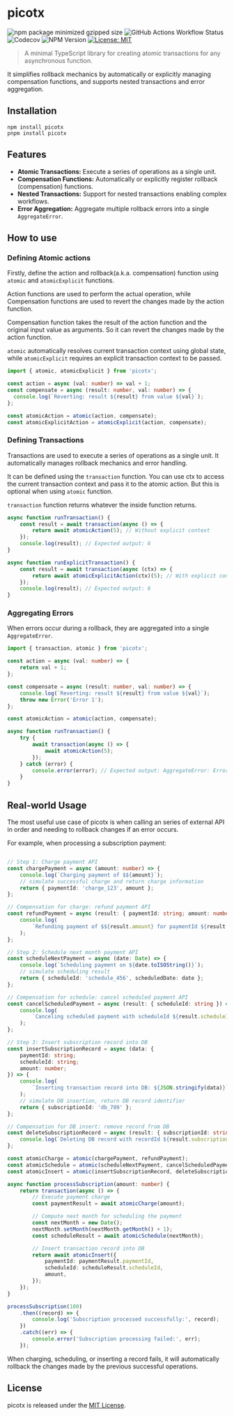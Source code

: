 # picotx
![npm package minimized gzipped size](https://img.shields.io/bundlejs/size/%40perasite%2Fpicotx)
![GitHub Actions Workflow Status](https://img.shields.io/github/actions/workflow/status/perasite/picotx/test.yml)
![Codecov](https://img.shields.io/codecov/c/github/PeraSite/picotx)
![NPM Version](https://img.shields.io/npm/v/%40perasite%2Fpicotx)
[![License: MIT](https://img.shields.io/badge/License-MIT-yellow.svg)](https://opensource.org/licenses/MIT)

> A minimal TypeScript library for creating atomic transactions for any asynchronous function.

It simplifies rollback mechanics by automatically or explicitly managing compensation functions, and supports nested transactions and error aggregation.

## Installation


```
npm install picotx
pnpm install picotx
```

## Features

- **Atomic Transactions:** Execute a series of operations as a single unit.
- **Compensation Functions:** Automatically or explicitly register rollback (compensation) functions.
- **Nested Transactions:** Support for nested transactions enabling complex workflows.
- **Error Aggregation:** Aggregate multiple rollback errors into a single `AggregateError`.


## How to use

### Defining Atomic actions
Firstly, define the action and rollback(a.k.a. compensation) function using `atomic` and `atomicExplicit` functions.

Action functions are used to perform the actual operation, while
Compensation functions are used to revert the changes made by the action function.

Compensation function takes the result of the action function and the original input value as arguments.
So it can revert the changes made by the action function.

`atomic` automatically resolves current transaction context using global state, while `atomicExplicit` requires an explicit transaction context to be passed.

```typescript
import { atomic, atomicExplicit } from 'picotx';

const action = async (val: number) => val + 1;
const compensate = async (result: number, val: number) => {
  console.log(`Reverting: result ${result} from value ${val}`);
};

const atomicAction = atomic(action, compensate);
const atomicExplicitAction = atomicExplicit(action, compensate);
```

### Defining Transactions

Transactions are used to execute a series of operations as a single unit. It automatically manages rollback mechanics and error handling.

It can be defined using the `transaction` function.
You can use ctx to access the current transaction context and pass it to the atomic action. But this is optional when using `atomic` function.

`transaction` function returns whatever the inside function returns.
```typescript
async function runTransaction() {
    const result = await transaction(async () => {
        return await atomicAction(5); // Without explicit context
    });
    console.log(result); // Expected output: 6
}

async function runExplicitTransaction() {
    const result = await transaction(async (ctx) => {
        return await atomicExplicitAction(ctx)(5); // With explicit context and currying
    });
    console.log(result); // Expected output: 6
}
```

### Aggregating Errors
When errors occur during a rollback, they are aggregated into a single `AggregateError`.

```typescript
import { transaction, atomic } from 'picotx';

const action = async (val: number) => {
    return val + 1;
};

const compensate = async (result: number, val: number) => {
    console.log(`Reverting: result ${result} from value ${val}`);
    throw new Error('Error 1');
};

const atomicAction = atomic(action, compensate);

async function runTransaction() {
    try {
        await transaction(async () => {
            await atomicAction(5);
        });
    } catch (error) {
        console.error(error); // Expected output: AggregateError: Error 1
    }
}
```

## Real-world Usage
The most useful use case of picotx is when calling an series of external API in order and needing to rollback changes if an error occurs.

For example, when processing a subscription payment:

```typescript

// Step 1: Charge payment API
const chargePayment = async (amount: number) => {
    console.log(`Charging payment of $${amount}`);
    // simulate successful charge and return charge information
    return { paymentId: 'charge_123', amount };
};

// Compensation for charge: refund payment API
const refundPayment = async (result: { paymentId: string; amount: number }) => {
    console.log(
        `Refunding payment of $${result.amount} for paymentId ${result.paymentId}`,
    );
};

// Step 2: Schedule next month payment API
const scheduleNextPayment = async (date: Date) => {
    console.log(`Scheduling payment on ${date.toISOString()}`);
    // simulate scheduling result
    return { scheduleId: 'schedule_456', scheduledDate: date };
};

// Compensation for schedule: cancel scheduled payment API
const cancelScheduledPayment = async (result: { scheduleId: string }) => {
    console.log(
        `Canceling scheduled payment with scheduleId ${result.scheduleId}`,
    );
};

// Step 3: Insert subscription record into DB
const insertSubscriptionRecord = async (data: {
    paymentId: string;
    scheduleId: string;
    amount: number;
}) => {
    console.log(
        `Inserting transaction record into DB: ${JSON.stringify(data)}`,
    );
    // simulate DB insertion, return DB record identifier
    return { subscriptionId: 'db_789' };
};

// Compensation for DB insert: remove record from DB
const deleteSubscriptionRecord = async (result: { subscriptionId: string }) => {
    console.log(`Deleting DB record with recordId ${result.subscriptionId}`);
};

const atomicCharge = atomic(chargePayment, refundPayment);
const atomicSchedule = atomic(scheduleNextPayment, cancelScheduledPayment);
const atomicInsert = atomic(insertSubscriptionRecord, deleteSubscriptionRecord);

async function processSubscription(amount: number) {
    return transaction(async () => {
        // Execute payment charge
        const paymentResult = await atomicCharge(amount);

        // Compute next month for scheduling the payment
        const nextMonth = new Date();
        nextMonth.setMonth(nextMonth.getMonth() + 1);
        const scheduleResult = await atomicSchedule(nextMonth);

        // Insert transaction record into DB
        return await atomicInsert({
            paymentId: paymentResult.paymentId,
            scheduleId: scheduleResult.scheduleId,
            amount,
        });
    });
}

processSubscription(100)
    .then((record) => {
        console.log('Subscription processed successfully:', record);
    })
    .catch((err) => {
        console.error('Subscription processing failed:', err);
    });
```

When charging, scheduling, or inserting a record fails, it will automatically rollback the changes made by the previous successful operations.

## License

picotx is released under the [MIT License](LICENSE).
